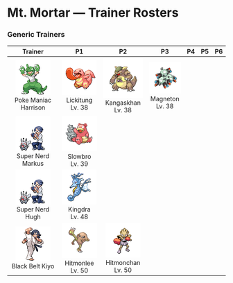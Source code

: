# Mt. Mortar — Trainer Rosters

### Generic Trainers

| Trainer | P1 | P2 | P3 | P4 | P5 | P6 |
|:-------:|:--:|:--:|:--:|:--:|:--:|:--:|
| ![Poke Maniac Harrison](../../assets/trainers/poke_maniac.png "Poke Maniac Harrison")<br>Poke Maniac Harrison | ![Lickitung](../../assets/sprites/lickitung/front.gif "Its tongue has well-developed nerves that run to the very tip, so it can be deftly manipulated.")<br>Lickitung<br>Lv. 38 | ![Kangaskhan](../../assets/sprites/kangaskhan/front.gif "If it is safe, the young gets out of the belly pouch to play. The adult keeps a close eye on the youngster.")<br>Kangaskhan<br>Lv. 38 | ![Magneton](../../assets/sprites/magneton/front.gif "Three MAGNEMITE are linked by a strong magnetic force. Earaches will occur if you get too close.")<br>Magneton<br>Lv. 38 |
| ![Super Nerd Markus](../../assets/trainers/super_nerd.png "Super Nerd Markus")<br>Super Nerd Markus | ![Slowbro](../../assets/sprites/slowbro/front.gif "If the tail-biting SHELLDER is thrown off in a harsh battle, it reverts to being an ordinary SLOWPOKE.")<br>Slowbro<br>Lv. 39 |
| ![Super Nerd Hugh](../../assets/trainers/super_nerd.png "Super Nerd Hugh")<br>Super Nerd Hugh | ![Kingdra](../../assets/sprites/kingdra/front.gif "It is said that it usually hides in underwater caves. It can create whirlpools by yawning.")<br>Kingdra<br>Lv. 48 |
| ![Black Belt Kiyo](../../assets/trainers/black_belt.png "Black Belt Kiyo")<br>Black Belt Kiyo | ![Hitmonlee](../../assets/sprites/hitmonlee/front.gif "This amazing Pokémon has an awesome sense of balance. It can kick in succession from any position.")<br>Hitmonlee<br>Lv. 50 | ![Hitmonchan](../../assets/sprites/hitmonchan/front.gif "Its punches slice the air. However, it seems to need a short break after fighting for three minutes.")<br>Hitmonchan<br>Lv. 50 |

